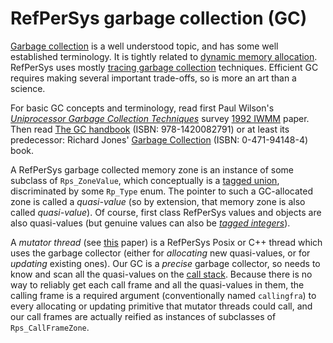 # RefPerSys garbage collection (GC)

[Garbage
collection](https://en.wikipedia.org/wiki/Garbage_collection_(computer_science))
is a well understood topic, and has some well established
terminology. It is tightly related to [dynamic memory
allocation](https://en.wikipedia.org/wiki/Memory_management#ALLOCATION). RefPerSys
uses mostly [tracing garbage
collection](https://en.wikipedia.org/wiki/Tracing_garbage_collection)
techniques. Efficient GC requires making several important trade-offs,
so is more an art than a science.

For basic GC concepts and terminology, read first Paul Wilson's
[*Uniprocessor Garbage Collection
Techniques*](https://www.cs.rice.edu/~javaplt/311/Readings/wilson92uniprocessor.pdf)
survey [1992
IWMM](https://link.springer.com/chapter/10.1007/BFb0017182) paper. Then read [The GC handbook](http://gchandbook.org/) (ISBN: 978-1420082791) or at least its predecessor: Richard Jones' [Garbage Collection](https://www.cs.kent.ac.uk/people/staff/rej/gcbook/) (ISBN: 0-471-94148-4) book.

A RefPerSys garbage collected memory zone is an instance of some
subclass of `Rps_ZoneValue`, which conceptually is a [tagged
union](https://en.wikipedia.org/wiki/Tagged_union), discriminated by
some `Rp_Type` enum. The pointer to such a GC-allocated zone is called
a *quasi-value* (so by extension, that memory zone is also called
*quasi-value*). Of course, first class RefPerSys values and objects
are also quasi-values (but genuine values can also be [*tagged
integers*](https://en.wikipedia.org/wiki/Tagged_pointer)).

A *mutator thread* (see
[this](https://www.researchgate.net/profile/Thierry_Le_Sergent/publication/221032842_Incremental_Multi-threaded_Garbage_Collection_on_Virtual_Shared_Memory_Architectures)
paper) is a RefPerSys Posix or C++ thread which uses the garbage
collector (either for *allocating* new quasi-values, or for *updating*
existing ones). Our GC is a *precise* garbage collector, so needs to
know and scan all the quasi-values on the [call
stack](https://en.wikipedia.org/wiki/Call_stack). Because there is no
way to reliably get each call frame and all the quasi-values in them,
the calling frame is a required argument (conventionally named
`callingfra`) to every allocating or updating primitive that mutator
threads could call, and our call frames are actually reified as
instances of subclasses of `Rps_CallFrameZone`.


